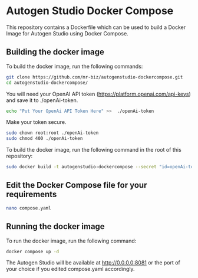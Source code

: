 # Autogen Studio Docker Compose

This repository contains a Dockerfile which can be used to build a Docker Image for Autogen Studio using Docker Compose.

## Building the docker image

To build the docker image, run the following commands:

```bash
git clone https://github.com/mr-biz/autogenstudio-dockercompose.git
cd autogenstudio-dockercompose/
```

You will need your OpenAI API token (https://platform.openai.com/api-keys) and save it to ./openAi-token.

```bash
echo "Put Your OpenAi API Token Here" >>  ./openAi-token
```
Make your token secure.

```bash
sudo chown root:root ./openAi-token
sudo chmod 400 ./openAi-token
```

To build the docker image, run the following command in the root of this repository:

```bash
sudo docker build -t autogenstudio-dockercompose --secret "id=openAi-token,src=./openAi-token" .
```
## Edit the Docker Compose file for your requirements

```bash
nano compose.yaml
```

## Running the docker image

To run the docker image, run the following command:

```bash
docker compose up -d
```

The Autogen Studio will be available at http://0.0.0.0:8081 or the port of your choice if you edited compose.yaml accordingly.
